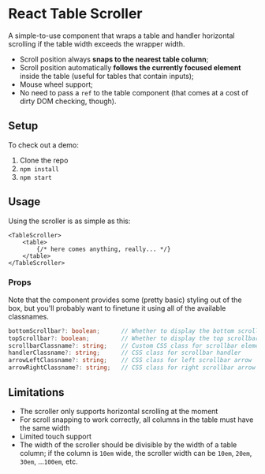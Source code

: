 # React Table Scroller

A simple-to-use component that wraps a table and handler horizontal scrolling if the table width exceeds the wrapper width.

* Scroll position always **snaps to the nearest table column**;
* Scroll position automatically **follows the currently focused element** inside the table (useful for tables that contain inputs);
* Mouse wheel support;
* No need to pass a `ref` to the table component (that comes at a cost of dirty DOM checking, though).

## Setup

To check out a demo:

1. Clone the repo
2. `npm install`
3. `npm start`

## Usage

Using the scroller is as simple as this:

```tsx
<TableScroller>
    <table>
        {/* here comes anything, really... */}
    </table>
</TableScroller>
```

### Props

Note that the component provides some (pretty basic) styling out of the box, but you'll probably want to finetune it using all of the available
classnames.

```typescript
bottomScrollbar?: boolean;      // Whether to display the bottom scrollbar; default: `true`
topScrollbar?: boolean;         // Whether to display the top scrollbar; default: `true`
scrollbarClassname?: string;    // Custom CSS class for scrollbar element
handlerClassname?: string;      // CSS class for scrollbar handler
arrowLeftClassname?: string;    // CSS class for left scrollbar arrow
arrowRightClassname?: string;   // CSS class for right scrollbar arrow
```

## Limitations

* The scroller only supports horizontal scrolling at the moment
* For scroll snapping to work correctly, all columns in the table must have the same width
* Limited touch support
* The width of the scroller should be divisible by the width of a table column; if the column is `10em` wide, the scroller width can be `10em`, `20em`, `30em`, ...`100em`, etc.